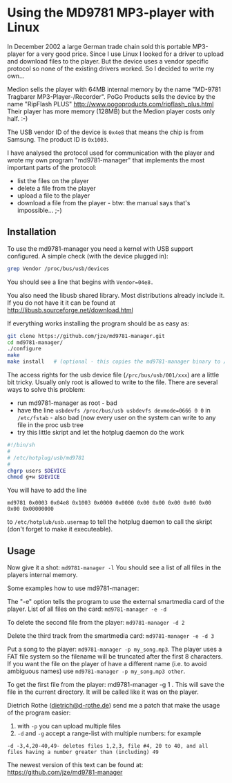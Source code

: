# Using the MD9781 MP3-player with Linux

In December 2002 a large German trade chain sold this portable MP3-player for
a very good price. Since I use Linux I looked for a driver to upload and
download files to the player. But the device uses a vendor specific protocol
so none of the existing drivers worked. So I decided to write my own...

Medion sells the player with 64MB internal memory by the name "MD-9781
Tragbarer MP3-Player-/Recorder". PoGo Products sells the device by the name
"RipFlash PLUS" http://www.pogoproducts.com/ripflash_plus.html Their player
has more memory (128MB) but the Medion player costs only half. :-)

The USB vendor ID of the device is `0x4e8` that means the chip is from Samsung.
The product ID is `0x1003`.

I have analysed the protocol used for communication with the player and wrote
my own program "md9781-manager" that implements the most important parts of
the protocol:

- list the files on the player
- delete a file from the player
- upload a file to the player
- download a file from the player - btw: the manual says that's impossible... ;-)
  
## Installation

To use the md9781-manager you need a kernel with USB support configured. A
simple check (with the device plugged in):

```bash
grep Vendor /proc/bus/usb/devices
```

You should see a line that begins with `Vendor=04e8.`

You also need the libusb shared library. Most distributions already include
it. If you do not have it it can be found at 
http://libusb.sourceforge.net/download.html 

If everything works installing the program should be as easy as:

```bash
git clone https://github.com/jze/md9781-manager.git
cd md9781-manager/
./configure
make
make install   # (optional - this copies the md9781-manager binary to /usr/local/bin/ )
```

The access rights for the usb device file (`/prc/bus/usb/001/xxx`) are a little
bit tricky. Usually only root is allowed to write to the file. There are
several ways to solve this problem:

- run md9781-manager as root - bad
- have the line `usbdevfs /proc/bus/usb usbdevfs devmode=0666 0 0` in `/etc/fstab` - also bad (now every user on the system can write to any file in the proc usb tree
- try this little skript and let the hotplug daemon do the work

```bash
#!/bin/sh
#
# /etc/hotplug/usb/md9781
#
chgrp users $DEVICE
chmod g+w $DEVICE
```

You will have to add the line

```
md9781 0x0003 0x04e8 0x1003 0x0000 0x0000 0x00 0x00 0x00 0x00 0x00 0x00 0x00000000
```

to `/etc/hotplub/usb.usermap` to tell the hotplug daemon to call the skript (don't forget to make it executeable).
  
## Usage

Now give it a shot: `md9781-manager -l` You should see a list of all files in  the players internal memory.
 
Some examples how to use md9781-manager:  
 
The "-e" option tells the program to use the external smartmedia card of the
player. List of all files on the card: `md9781-manager -e -d`

To delete the second file from the player: `md9781-manager -d 2`

Delete the third track from the smartmedia card: `md9781-manager -e -d 3`

Put a song to the player: `md9781-manager -p my_song.mp3`. The player uses a
FAT file system so the filename will be truncated after the first 8
characters. If you want the file on the player of have a different name (i.e.
to avoid ambiguous names) use `md9781-manager -p my_song.mp3 other`.

To get the first file from the player: md9781-manager -g 1 . This will save
the file in the current directory. It will be called like it was on the
player.
  
Dietrich Rothe (dietrich@d-rothe.de) send me a patch that make the usage of the program easier:
  
1. with `-p` you can upload multiple files 
2. `-d` and `-g` accept a range-list with multiple numbers: for example
   
```
-d -3,4,20-40,49- deletes files 1,2,3, file #4, 20 to 40, and all files having a number greater than (including) 49 
```

The newest version of this text can be found at:  https://github.com/jze/md9781-manager
